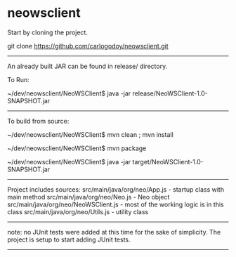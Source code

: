 # neowsclient

Start by cloning the project.

git clone https://github.com/carlogodoy/neowsclient.git

----------

An already built JAR can be found in release/ directory.

To Run:

~/dev/neowsclient/NeoWSClient$ java -jar release/NeoWSClient-1.0-SNAPSHOT.jar

----------

To build from source:

~/dev/neowsclient/NeoWSClient$ mvn clean ; mvn install

~/dev/neowsclient/NeoWSClient$ mvn package

~/dev/neowsclient/NeoWSClient$ java -jar target/NeoWSClient-1.0-SNAPSHOT.jar


----------

Project includes sources:
src/main/java/org/neo/App.js       - startup class with main method
src/main/java/org/neo/Neo.js        - Neo object
src/main/java/org/neo/NeoWSClient.js  - most of the working logic is in this class
src/main/java/org/neo/Utils.js    - utility class

---------

note: no JUnit tests were added at this time for the sake of simplicity.
The project is setup to start adding JUnit tests.

---------
